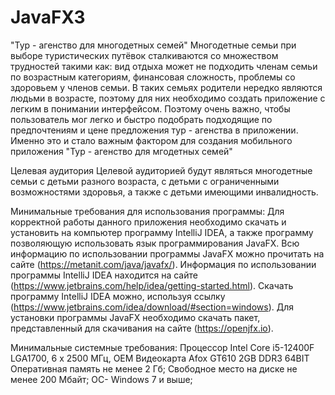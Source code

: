 # JavaFX3
"Тур - агенство для многодетных семей"
Многодетные семьи при выборе туристических путёвок сталкиваются со множеством трудностей такими как: вид отдыха может не подходить членам семьи по возрастным категориям, финансовая сложность, проблемы со здоровьем у членов семьи. В таких семьях родители нередко являются людьми в возрасте, поэтому для них необходимо создать приложение с легким в понимании интерфейсом. Поэтому очень важно, чтобы пользователь мог легко и быстро подобрать подходящие по предпочтениям и цене предложения тур - агенства в приложении. Именно это и стало важным фактором для создания мобильного приложения "Тур - агенство для мгодетных семей"

Целевая аудитория
Целевой аудиторией будут являться многодетные семьи с детьми разного возраста, с детьми с ограниченными возможностями здоровья, а также с детьми имеющими инвалидность.

Минимальные требования для использования программы:
Для корректной работы данного приложения необходимо скачать и установить на компьютер программу IntelliJ IDEA, а также программу позволяющую использовать язык программирования JavaFX. Всю информацию по использовании программы JavaFX можно прочитать на сайте (https://metanit.com/java/javafx/). Информация по использовании программы IntelliJ IDEA находится на сайте (https://www.jetbrains.com/help/idea/getting-started.html). Скачать программу IntelliJ IDEA можно, используя ссылку (https://www.jetbrains.com/idea/download/#section=windows). Для установки программы JavaFX необходимо скачать пакет, представленный для скачивания на сайте (https://openjfx.io).

Минимальные системные требования:
Процессор Intel Core i5-12400F LGA1700, 6 x 2500 МГц, OEM
Видеокарта Afox GT610 2GB DDR3 64BIT
Оперативная память не менее 2 Гб;
Свободное место на диске не менее 200 Мбайт;
ОС- Windows 7 и выше;
